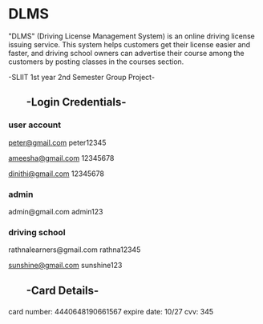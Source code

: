 # DLMS 
"DLMS" (Driving License Management System) is an online driving license issuing service. This system helps customers get their license easier and faster, and driving school owners can advertise their course among the customers by posting classes in the courses section.

-SLIIT 1st year 2nd Semester Group Project-

<h2><ul>-Login Credentials-</ul></h2>

<h3>user account</h3>

peter@gmail.com peter12345

ameesha@gmail.com 12345678

dinithi@gmail.com 12345678

<h3>admin</h3>
admin@gmail.com admin123

<h3>driving school</h3>
rathnalearners@gmail.com rathna12345

sunshine@gmail.com sunshine123

<h2><ul>-Card Details-</ul></h2>

card number: 4440648190661567 expire date: 10/27 cvv: 345


